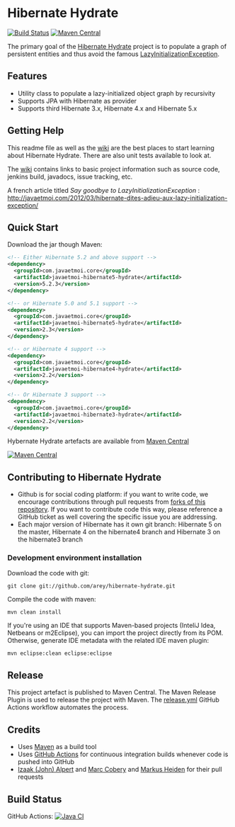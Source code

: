 # Hibernate Hydrate #

[![Build Status](https://github.com/arey/hibernate-hydrate/actions/workflows/build.yml/badge.svg)](https://github.com/arey/hibernate-hydrate/actions/workflows/build.yml)
[![Maven Central](https://maven-badges.herokuapp.com/maven-central/com.javaetmoi.core/javaetmoi-hibernate5-hydrate/badge.svg)](https://maven-badges.herokuapp.com/maven-central/com.javaetmoi.core/javaetmoi-hibernate5-hydrate)

The primary goal of the [Hibernate Hydrate](https://github.com/arey/hibernate-hydrate) project is to populate a graph of persistent entities and thus avoid the famous [LazyInitializationException](http://docs.jboss.org/hibernate/orm/3.6/javadocs/org/hibernate/LazyInitializationException.html).

## Features ##

* Utility class to populate a lazy-initialized object graph by recursivity
* Supports JPA with Hibernate as provider
* Supports third Hibernate 3.x, Hibernate 4.x and Hibernate 5.x

## Getting Help ##

This readme file as well as the [wiki](https://github.com/arey/hibernate-hydrate/wiki) are the best places to start learning about Hibernate Hydrate. 
There are also unit tests available to look at.

The [wiki](https://github.com/arey/hibernate-hydrate/wiki) contains links to basic project information such as source code, jenkins build, javadocs, issue tracking, etc.

A french article titled *Say goodbye to LazyInitializationException* : http://javaetmoi.com/2012/03/hibernate-dites-adieu-aux-lazy-initialization-exception/

## Quick Start ##

Download the jar though Maven:

```xml
<!-- Either Hibernate 5.2 and above support -->
<dependency>
  <groupId>com.javaetmoi.core</groupId>
  <artifactId>javaetmoi-hibernate5-hydrate</artifactId>
  <version>5.2.3</version>
</dependency> 

<!-- or Hibernate 5.0 and 5.1 support -->
<dependency>
  <groupId>com.javaetmoi.core</groupId>
  <artifactId>javaetmoi-hibernate5-hydrate</artifactId>
  <version>2.3</version>
</dependency> 

<!-- or Hibernate 4 support -->
<dependency>
  <groupId>com.javaetmoi.core</groupId>
  <artifactId>javaetmoi-hibernate4-hydrate</artifactId>
  <version>2.2</version>
</dependency> 

<!-- Or Hibernate 3 support -->
<dependency>
  <groupId>com.javaetmoi.core</groupId>
  <artifactId>javaetmoi-hibernate3-hydrate</artifactId>
  <version>2.2</version>
</dependency> 
```

Hybernate Hydrate artefacts are available from [Maven Central](https://repo1.maven.org/maven2/com/javaetmoi/core/javaetmoi-hibernate5-hydrate/)

[![Maven Central](https://maven-badges.herokuapp.com/maven-central/com.javaetmoi.core/javaetmoi-hibernate5-hydrate/badge.svg)](https://maven-badges.herokuapp.com/maven-central/com.javaetmoi.core/javaetmoi-hibernate5-hydrate)


## Contributing to Hibernate Hydrate ##

* Github is for social coding platform: if you want to write code, we encourage contributions through pull requests from [forks of this repository](http://help.github.com/forking/). If you want to contribute code this way, please reference a GitHub ticket as well covering the specific issue you are addressing.
* Each major version of Hibernate has it own git branch: Hibernate 5 on the master, Hibernate 4 on the hibernate4 branch and Hibernate 3 on the hibernate3 branch

### Development environment installation ###

Download the code with git:

``git clone git://github.com/arey/hibernate-hydrate.git``

Compile the code with maven:

``mvn clean install``

If you're using an IDE that supports Maven-based projects (InteliJ Idea, Netbeans or m2Eclipse), you can import the project directly from its POM. 
Otherwise, generate IDE metadata with the related IDE maven plugin:

``mvn eclipse:clean eclipse:eclipse``

## Release

This project artefact is published to Maven Central.
The Maven Release Plugin is used to release the project with Maven.
The [release.yml](https://github.com/arey/hibernate-hydrate/actions/workflows/release.yml) GitHub Actions workflow automates the process.


## Credits ##

* Uses [Maven](http://maven.apache.org/) as a build tool
* Uses [GitHub Actions](https://github.com/features/actions) for continuous integration builds whenever code is pushed into GitHub
* [Izaak (John) Alpert](https://github.com/karlhungus) and [Marc Cobery](https://github.com/mcobery) and [Markus Heiden](https://github.com/markusheiden) for their pull requests
 

## Build Status ##

GitHub Actions: [![Java CI](https://github.com/arey/hibernate-hydrate/actions/workflows/build.yml/badge.svg)](https://github.com/arey/hibernate-hydrate/actions/workflows/build.yml)

